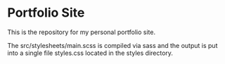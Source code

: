 # Portfolio Site
This is the repository for my personal portfolio site. 

The src/stylesheets/main.scss is compiled via sass and the output is put into a single file styles.css located in the styles directory.
